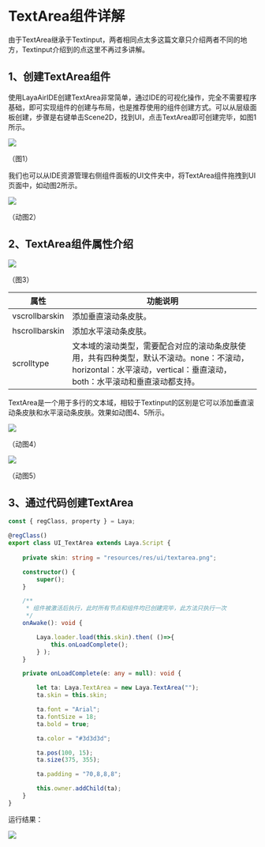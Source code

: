 # TextArea组件详解

由于TextArea继承于Textinput，两者相同点太多这篇文章只介绍两者不同的地方，Textinput介绍到的点这里不再过多讲解。

[TextArea API]:https://layaair.layabox.com/3.x/api/Chinese/index.html?version=3.0.0&type=2D&category=UI&class=laya.ui.TextArea

 

## 1、创建TextArea组件

使用LayaAirIDE创建TextArea非常简单，通过IDE的可视化操作，完全不需要程序基础，即可实现组件的创建与布局，也是推荐使用的组件创建方式。可以从层级面板创建，步骤是右键单击Scene2D，找到UI，点击TextArea即可创建完毕，如图1所示。

![](img/1.png) 

（图1）

我们也可以从IDE资源管理右侧组件面板的UI文件夹中，将TextArea组件拖拽到UI页面中，如动图2所示。

![](img/2.gif) 

（动图2）

## 2、TextArea组件属性介绍

![](img/3.png) 

（图3）

| 属性           | 功能说明                                                     |
| -------------- | ------------------------------------------------------------ |
| vscrollbarskin | 添加垂直滚动条皮肤。                                         |
| hscrollbarskin | 添加水平滚动条皮肤。                                         |
| scrolltype     | 文本域的滚动类型，需要配合对应的滚动条皮肤使用，共有四种类型，默认不滚动。none：不滚动，horizontal：水平滚动，vertical：垂直滚动，both：水平滚动和垂直滚动都支持。 |

TextArea是一个用于多行的文本域，相较于Textinput的区别是它可以添加垂直滚动条皮肤和水平滚动条皮肤。效果如动图4、5所示。

![](img/4.gif) 

（动图4）

![](img/5.gif) 

（动图5）

## 3、通过代码创建TextArea

```typescript
const { regClass, property } = Laya;

@regClass()
export class UI_TextArea extends Laya.Script {
	
	private skin: string = "resources/res/ui/textarea.png";

    constructor() {
        super();
    }

    /**
     * 组件被激活后执行，此时所有节点和组件均已创建完毕，此方法只执行一次
     */
    onAwake(): void {

		Laya.loader.load(this.skin).then( ()=>{
            this.onLoadComplete();
        } );
	}

	private onLoadComplete(e: any = null): void {

		let ta: Laya.TextArea = new Laya.TextArea("");
		ta.skin = this.skin;

		ta.font = "Arial";
		ta.fontSize = 18;
		ta.bold = true;

		ta.color = "#3d3d3d";

		ta.pos(100, 15);
		ta.size(375, 355);

		ta.padding = "70,8,8,8";

		this.owner.addChild(ta);
	}
}
```

运行结果：

![](img/4.png) 